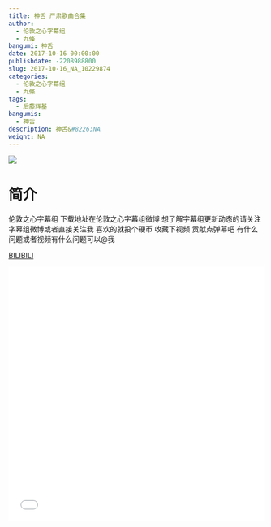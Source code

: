```yaml
---
title: 神舌 严肃歌曲合集
author: 
  - 伦敦之心字幕组
  - 九條
bangumi: 神舌
date: 2017-10-16 00:00:00
publishdate: -2208988800
slug: 2017-10-16_NA_10229874
categories: 
  - 伦敦之心字幕组
  - 九條
tags: 
  - 后藤辉基
bangumis: 
  - 神舌
description: 神舌&#8226;NA
weight: NA
---
```


![](https://i.imgur.com/CaYy5ep.jpg)

# 简介  
伦敦之心字幕组
下载地址在伦敦之心字幕组微博 想了解字幕组更新动态的请关注字幕组微博或者直接关注我 喜欢的就投个硬币 收藏下视频 贡献点弹幕吧 有什么问题或者视频有什么问题可以@我

  [BILIBILI](https://www.bilibili.com/video/av10229874/)


  <iframe src="//www.bilibili.com/html/html5player.html?cid=16900795&aid=10229874" width="100%" height="500" frameborder="0" allowfullscreen="allowfullscreen"></iframe>
